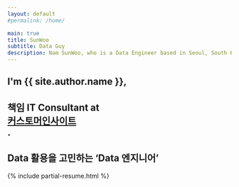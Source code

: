 ```yaml
---
layout: default
#permalink: /home/

main: true
title: SunWoo
subtitle: Data Guy
description: Nam SunWoo, who is a Data Engineer based in Seoul, South Korea. | Data 활용을 고민하는 ‘Data 엔지니어’
---
```


<div class="intro-animation">
<section class="explanation">
    <h1 class="intro">
    I'm {{ site.author.name }},
    </h1>
    <h1 class="intro">책임 IT Consultant at
        <div class="intro-link">
            <a class="transition" href="http://www.customerinsight.co.kr/" target="_blank"> 커스토머인사이트 </a>
            <div class="underline-mask transition"></div>
            <div class="underline"></div>
        </div>.
    </h1>
    <h2 class="intro">Data 활용을 고민하는 ‘Data 엔지니어’</h2>
</section>
</div>
{% include partial-resume.html %}
